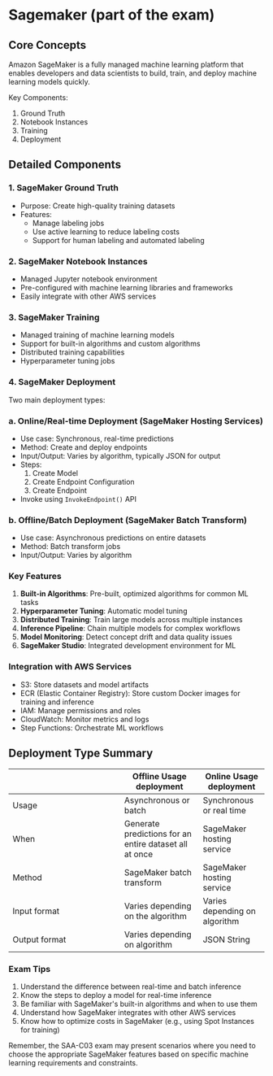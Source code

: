 # Sagemaker (part of the exam)

## Core Concepts

Amazon SageMaker is a fully managed machine learning platform that enables developers and data scientists to build, train, and deploy machine learning models quickly.

Key Components:

1. Ground Truth
2. Notebook Instances
3. Training
4. Deployment

## Detailed Components

### 1. SageMaker Ground Truth

* Purpose: Create high-quality training datasets
* Features:
  * Manage labeling jobs
  * Use active learning to reduce labeling costs
  * Support for human labeling and automated labeling

### 2. SageMaker Notebook Instances

* Managed Jupyter notebook environment
* Pre-configured with machine learning libraries and frameworks
* Easily integrate with other AWS services

### 3. SageMaker Training

* Managed training of machine learning models
* Support for built-in algorithms and custom algorithms
* Distributed training capabilities
* Hyperparameter tuning jobs

### 4. SageMaker Deployment

Two main deployment types:

### a. Online/Real-time Deployment (SageMaker Hosting Services)

* Use case: Synchronous, real-time predictions
* Method: Create and deploy endpoints
* Input/Output: Varies by algorithm, typically JSON for output
* Steps:
  1. Create Model
  2. Create Endpoint Configuration
  3. Create Endpoint
* Invoke using `InvokeEndpoint()` API

### b. Offline/Batch Deployment (SageMaker Batch Transform)

* Use case: Asynchronous predictions on entire datasets
* Method: Batch transform jobs
* Input/Output: Varies by algorithm

### Key Features

1. **Built-in Algorithms**: Pre-built, optimized algorithms for common ML tasks
2. **Hyperparameter Tuning**: Automatic model tuning
3. **Distributed Training**: Train large models across multiple instances
4. **Inference Pipeline**: Chain multiple models for complex workflows
5. **Model Monitoring**: Detect concept drift and data quality issues
6. **SageMaker Studio**: Integrated development environment for ML

### Integration with AWS Services

* S3: Store datasets and model artifacts
* ECR (Elastic Container Registry): Store custom Docker images for training and inference
* IAM: Manage permissions and roles
* CloudWatch: Monitor metrics and logs
* Step Functions: Orchestrate ML workflows



## Deployment Type Summary

&#x20;

<table><thead><tr><th width="204"></th><th>Offline Usage deployment</th><th>Online Usage deployment</th></tr></thead><tbody><tr><td>Usage</td><td>Asynchronous or batch</td><td>Synchronous or real time</td></tr><tr><td>When</td><td>Generate predictions for an entire dataset all at once</td><td>SageMaker hosting service</td></tr><tr><td>Method</td><td>SageMaker batch transform</td><td>SageMaker hosting service</td></tr><tr><td>Input format</td><td>Varies depending on the algorithm</td><td>Varies depending on algorithm</td></tr><tr><td>Output format</td><td>Varies depending on algorithm</td><td>JSON String</td></tr></tbody></table>



### Exam Tips

1. Understand the difference between real-time and batch inference
2. Know the steps to deploy a model for real-time inference
3. Be familiar with SageMaker's built-in algorithms and when to use them
4. Understand how SageMaker integrates with other AWS services
5. Know how to optimize costs in SageMaker (e.g., using Spot Instances for training)

Remember, the SAA-C03 exam may present scenarios where you need to choose the appropriate SageMaker features based on specific machine learning requirements and constraints.
